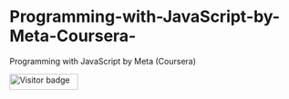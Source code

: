 # Programming-with-JavaScript-by-Meta-Coursera-
Programming with JavaScript by Meta (Coursera)
<div id="badges">
  <img src="https://api.visitorbadge.io/api/visitors?path=jaydattpatel%2FJavaScript-by-Meta&label=Visitors&labelColor=%23720026&countColor=%23ffae00" alt="Visitor badge" width="120" height="28"/>
</div>
